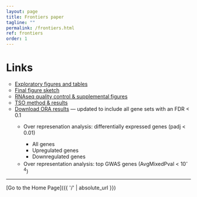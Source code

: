 ```yaml
---
layout: page
title: Frontiers paper
tagline: ""
permalink: /frontiers.html
ref: frontiers
order: 1
---
```


# Links

<ul style="list-style-type:circle;">
  <li><a href = "https://tsoleary.github.io/rna_seq/cahan/scripts/tso_analysis.html" target="_blank" >Exploratory figures and tables</a></li>
  <li><a href = "https://tsoleary.github.io/rna_seq/cahan/results/final_figs.html" target="_blank">Final figure sketch</a></li>
  <li><a href = "https://tsoleary.github.io/rna_seq/cahan/results/whole_body_heat_cold_shock_report.html" target="_blank">RNAseq quality control & supplemental figures</a></li>
  <li><a href = "https://docs.google.com/document/d/16SaPQPRCiU__HPIkRAfT75vdOUOu3JxjKMYvTIsb4Q4/edit?usp=sharing" target="_blank">TSO method & results</a></li>
  <li><a href="https://tsoleary.github.io/rna_seq/cahan/results/ORA.zip" download>Download ORA results</a> &mdash; updated to include all gene sets with an FDR < 0.1</li>
  <ul>
    <li>Over represenation analysis: differentially expressed genes (padj < 0.01)</li>
    <ul>
      <li>All genes</li>
      <li>Upregulated genes</li>
      <li>Downregulated genes</li>
    </ul>
    <li>Over representation analysis: top GWAS genes (AvgMixedPval < 10<sup>-4</sup>)</li>
  </ul>
</ul>

---

[Go to the Home Page]({{ '/' | absolute_url }})
